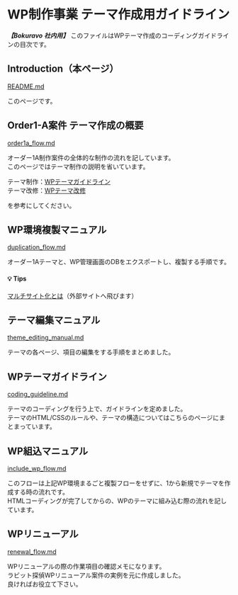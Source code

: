 # WP制作事業 テーマ作成用ガイドライン

***【Bokuravo 社内用】***
このファイルはWPテーマ作成のコーディングガイドラインの目次です。

## Introduction（本ページ）

[README.md](README.md)

このページです。

## Order1-A案件 テーマ作成の概要

[order1a_flow.md](order1a_flow.md)

オーダー1A制作案件の全体的な制作の流れを記しています。  
このページではテーマ制作の説明を省いています。  
  
テーマ制作：[WPテーマガイドライン](coding_guidline.md)  
テーマ改修：[WPテーマ改修](repair_flow.md)

を参考にしてください。

## WP環境複製マニュアル

[duplication_flow.md](duplication_flow.md)

オーダー1Aテーマと、WP管理画面のDBをエクスポートし、複製する手順です。  

#### :bulb: Tips

[マルチサイト化とは](https://www.sejuku.net/blog/83193)（外部サイトへ飛びます）  
  
  
## テーマ編集マニュアル

[theme_editing_manual.md](theme_editing_manual.md)  
  
テーマの各ページ、項目の編集をする手順をまとめました。

## WPテーマガイドライン

[coding_guideline.md](coding_guideline.md)

テーマのコーディングを行う上で、ガイドラインを定めました。  
テーマのHTML/CSSのルールや、テーマの構造についてはこちらのページにまとまっています。

## WP組込マニュアル

[include_wp_flow.md](include_wp_flow.md)

このフローは上記WP環境まるごと複製フローをせずに、1から新規でテーマを作成する時の流れです。  
HTMLコーディングが完了してからの、WPのテーマに組み込む際の流れを記しています。

## WPリニューアル

[renewal_flow.md](renewal_flow.md)

WPリニューアルの際の作業項目の確認メモになります。  
ラビット探偵WPリニューアル案件の実例を元に作成しました。  
良ければお役立て下さい。